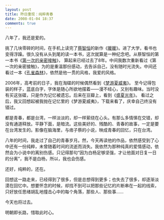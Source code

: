 ```yaml
---
layout: post
title: 昨日重现：纯粹青春
date: 2008-01-04 18:37
comments: true
---
```

八年了，我还是爱的。

挑了几块零碎的时间，在手机上读完了<a href="http://www.jht.idv.tw/">蔡智恒</a>的新作《<a href="http://book.douban.com/subject/2340955/">暖暖</a>》。进了大学，看书也变得浮躁。很久没有从头到尾的读一本书，这次就算是一种纪念吧。从蔡智恒的第一本书《<a href="http://book.douban.com/subject/1024217/">第一次的亲密接触</a>》， 算起来已经过去了8年。中间我数次重新看过《第一次的亲密接触》，为的是重温那份感动，去告诉自己，没有随时光流失。中间还看过一本《<a href="http://book.douban.com/subject/1433700/">孔雀森林</a>》，依然是他一贯的风格，我爱的风格。

2006年，高考前的日子，我在淘碟的时候偶然看到《<a href="http://movie.douban.com/subject/1877016/">梦游夏威夷</a>》。 至今记得包装的样子，蓝底白字，字体是随心所欲地摆着——漫不经心，又别有趣味。当时没有买这张碟，只是作为记忆被遗忘。后来在豆瓣上，看到《<a href="http://movie.douban.com/subject/1914831/">盛夏光年</a>》。 看过之后，我又回想起被我抛在记忆里的《梦游夏威夷》，下载来看了，庆幸自己终没有错过。

都是青春，都是台湾，一样淡淡的，却一样萦绕在心头。有那么多情愫在交错，却没有通道释放。平静下面，是暗流。这些美好的、残酷的、青春的故事，一定是要在台湾发生的。影像在脑海里，与痞子蔡的小说，映成青春的回忆，只在台湾。

八年的时间，我走过了自己的青春岁月。然，今天再读他的作品，依然感受到了心中还有一份纯粹，未曾随着时间的流逝而消失。我依然为那种纯真的爱情感动，依然会为小说中的离别伤感。只记得那句“因为白杨足够坚强，才让他面对日复一日的分离”，我不是白杨，所以，我也会伤感。

还好，纯粹的，还在。

回想这一路走来，已经得到了很多，但是总想得到更多；也失去了很多，却逐渐淡漠在回忆中。想要怀念的时候，却找不到可以把那些记忆的片断串在一起的线索，只好放任思绪胡乱地撞击心中的每个角落，那些人、那些事……

今天也将过去。

明朝即长路，惜取此时心。
